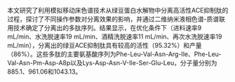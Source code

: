 

本文研究了利用模拟移动床色谱技术从绿豆蛋白水解物中分离高活性ACE抑制肽的过程，探讨了不同操作参数对分离效果的影响，并通过二维纳米液相色谱-质谱联用技术确定了分离出的多肽序列。结果显示，在优化条件下（进料速率9 mL/min、水洗脱速率19 mL/min、酒精洗脱速率11 mL/min、再次水洗脱速率19 mL/min），分离出的绿豆ACE抑制肽具有较高的活性（95.32%）和产量（86%）。这些多肽的主要氨基酸序列为Phe-Leu-Val-Asn-Arg-Ile、Phe-Leu-Val-Asn-Pm-Asp-A8p以及Lys-Asp-Asn-V-Ile-Ser-Glu-Leu，分子量分别为885.1、961.06和1043.13。